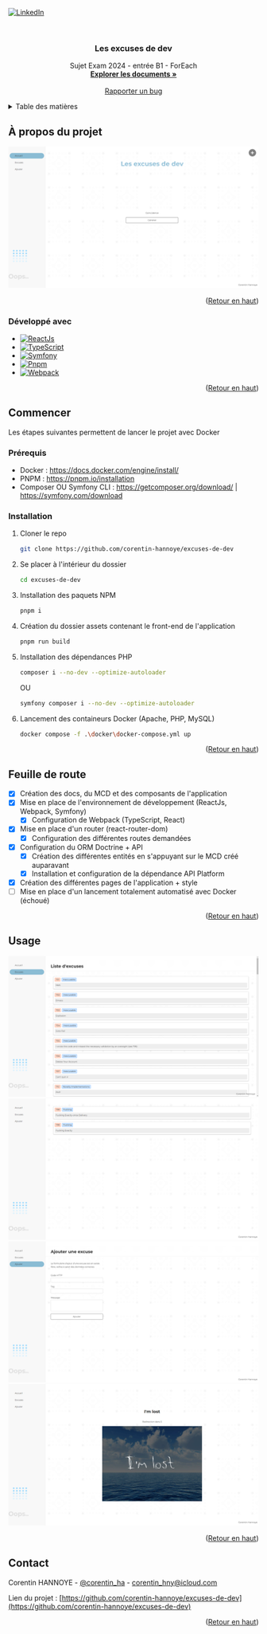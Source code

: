 <a name="readme-top"></a>
[![LinkedIn][linkedin-shield]][linkedin-url]



<!-- PROJECT LOGO -->
<br /> 
<div align="center">
  <h3 align="center">Les excuses de dev</h3>

  <p align="center">
      Sujet Exam 2024 - entrée B1 - ForEach
      <br />
      <a href="/ressources"><strong>Explorer les documents »</strong></a>
      <br />
      <br />
      <a href="https://github.com/corentin-hannoye/excuses-de-dev/issues/new?labels=bug&template=bug_report.md">Rapporter un bug</a>
  </p>
</div>



<!-- TABLE OF CONTENTS -->
<details>
  <summary>Table des matières</summary>
  <ol>
    <li>
      <a href="#à-propos-du-projet">À propos du projet</a>
      <ul>
        <li><a href="#développé-avec">Développé avec</a></li>
      </ul>
    </li>
    <li>
      <a href="#commencer">Commencer</a>
      <ul>
        <li><a href="#prérequis">Prérequis</a></li>
        <li><a href="#installation">Installation</a></li>
      </ul>
    </li>
    <li><a href="#feuille-de-route">Feuille de route</a></li>
    <li><a href="#usage">Usage</a></li>
    <li><a href="#contact">Contact</a></li>
  </ol>
</details>



<!-- ABOUT THE PROJECT -->
## À propos du projet

[![product-screenshot]](http://localhost:8000)

<p align="right">(<a href="#readme-top">Retour en haut</a>)</p>



### Développé avec

* [![ReactJs][React.js]][React-url]
* [![TypeScript][Typescript.js]][Typescript-url]
* [![Symfony][Symfony.com]][Symfony-url]
* [![Pnpm][Pnpm.com]][Pnpm-url]
* [![Webpack][Webpack.com]][Webpack-url]

<p align="right">(<a href="#readme-top">Retour en haut</a>)</p>



<!-- GETTING STARTED -->
## Commencer

Les étapes suivantes permettent de lancer le projet avec Docker

### Prérequis

* Docker : https://docs.docker.com/engine/install/
* PNPM : https://pnpm.io/installation
* Composer OU Symfony CLI  : https://getcomposer.org/download/ | https://symfony.com/download

### Installation

1. Cloner le repo
   ```sh
   git clone https://github.com/corentin-hannoye/excuses-de-dev
   ```
2. Se placer à l'intérieur du dossier
   ```sh
   cd excuses-de-dev
   ```
3. Installation des paquets NPM
   ```sh
   pnpm i
   ```
4. Création du dossier assets contenant le front-end de l'application
   ```sh
   pnpm run build
   ```
5. Installation des dépendances PHP
   ```sh
   composer i --no-dev --optimize-autoloader
   ```
   OU
   ```sh
   symfony composer i --no-dev --optimize-autoloader
   ```
6. Lancement des containeurs Docker (Apache, PHP, MySQL)
   ```sh
   docker compose -f .\docker\docker-compose.yml up
   ```

<p align="right">(<a href="#readme-top">Retour en haut</a>)</p>



<!-- ROADMAP -->
## Feuille de route

- [x] Création des docs, du MCD et des composants de l'application
- [x] Mise en place de l'environnement de développement (ReactJs, Webpack, Symfony)
  - [x] Configuration de Webpack (TypeScript, React)
- [x] Mise en place d'un router (react-router-dom)
  - [x] Configuration des différentes routes demandées
- [x] Configuration du ORM Doctrine + API
  - [x] Création des différentes entités en s'appuyant sur le MCD créé auparavant
  - [x] Installation et configuration de la dépendance API Platform
- [x] Création des différentes pages de l'application + style
- [ ] Mise en place d'un lancement totalement automatisé avec Docker (échoué)

<p align="right">(<a href="#readme-top">Retour en haut</a>)</p>



<!-- USAGE EXAMPLES -->
## Usage

[![apologies-screenshot]](http://localhost:8000)
[![apology-screenshot]](http://localhost:8000)
[![add-apology-screenshot]](http://localhost:8000)
[![lost-screenshot]](http://localhost:8000)

<p align="right">(<a href="#readme-top">Retour en haut</a>)</p>



<!-- CONTACT -->
## Contact

Corentin HANNOYE - [@corentin_ha](https://x.com/corentin_ha "@corentin_ha") - corentin_hny@icloud.com

Lien du projet : [https://github.com/corentin-hannoye/excuses-de-dev](https://github.com/corentin-hannoye/excuses-de-dev)

<p align="right">(<a href="#readme-top">Retour en haut</a>)</p>


[product-screenshot]: /ressources/media/screenshot-les-excuses-de-dev.png
[apologies-screenshot]: /ressources/media/screenshot-les-excuses-de-dev-apologies.png
[apology-screenshot]: /ressources/media/screenshot-les-excuses-de-dev-apology.png
[add-apology-screenshot]: /ressources/media/screenshot-les-excuses-de-dev-add-apology.png
[lost-screenshot]: /ressources/media/screenshot-les-excuses-de-dev-lost.png
[linkedin-shield]: https://img.shields.io/badge/LinkedIn-0077B5?style=for-the-badge&logo=linkedin
[linkedin-url]: https://www.linkedin.com/in/corentin-hannoye/ "LinkedIn"
[React.js]: https://img.shields.io/badge/ReactJs-1F2937?style=for-the-badge&logo=react
[React-url]: https://reactjs.org "ReactJs"
[Typescript.js]: https://img.shields.io/badge/Typescript-1F2937?style=for-the-badge&logo=typescript
[Typescript-url]: https://www.typescriptlang.org "TypeScript"
[Symfony.com]: https://img.shields.io/badge/Symfony-1F2937?style=for-the-badge&logo=symfony
[Symfony-url]: https://symfony.com "Symfony"
[Pnpm.com]: https://img.shields.io/badge/PNPM-1F2937?style=for-the-badge&logo=pnpm
[Pnpm-url]: https://pnpm.io "PNPM"
[Webpack.com]: https://img.shields.io/badge/Webpack-1F2937?style=for-the-badge&logo=webpack&logoColor=white
[Webpack-url]: https://webpack.js.org "Webpack"
